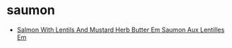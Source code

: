 # saumon

 * [Salmon With Lentils And Mustard Herb Butter Em Saumon Aux Lentilles Em](../../index/s/salmon-with-lentils-and-mustard-herb-butter-em-saumon-aux-lentilles-em-241768.json)
